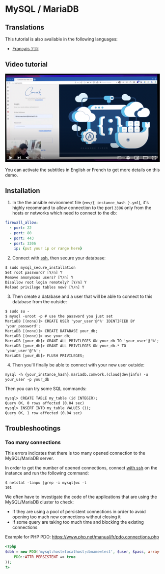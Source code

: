 # MySQL / MariaDB

## Translations

This tutorial is also available in the following languages:
* [Français 🇫🇷](../../translations/fr/tutorials/dbaas/mysql.md)

## Video tutorial

[![demo_dbaas](../../img/demo_dbaas.png)](https://youtu.be/RWWt9sYTcEM)

You can activate the subtitles in English or French to get more details on this demo. 

## Installation

1. In the the ansible environment file (`env/{ instance_hash }.yml`), it's highly recommand to allow connection to the port `3306` only from the hosts or networks which need to connect to the db:

```yaml
firewall_allow:
  - port: 22
  - port: 80
  - port: 443
  - port: 3306
    ip: {put your ip or range here}
```

2. Connect with [ssh](../ssh.md), then secure your database:

```shell
$ sudo mysql_secure_installation
Set root password? [Y/n] Y
Remove anonymous users? [Y/n] Y
Disallow root login remotely? [Y/n] Y
Reload privilege tables now? [Y/n] Y
```

3. Then create a database and a user that will be able to connect to this database from the outside:

```shell
$ sudo su -
$ mysql -uroot -p # use the password you just set
MariaDB [(none)]> CREATE USER 'your_user'@'%' IDENTIFIED BY 'your_password';
MariaDB [(none)]> CREATE DATABASE your_db;
MariaDB [(none)]> use your_db;
MariaDB [your_db]> GRANT ALL PRIVILEGES ON your_db TO 'your_user'@'%';
MariaDB [your_db]> GRANT ALL PRIVILEGES ON your_db.* TO 'your_user'@'%';
MariaDB [your_db]> FLUSH PRIVILEGES;
```

4. Then you'll finally be able to connect with your new user outside:

```shell
mysql -h {your_instance_hash}.mariadb.comwork.(cloud|dev|info) -u your_user -p your_db
```

Then you can try some SQL commands:

```shell
mysql> CREATE TABLE my_table (id INTEGER);
Query OK, 0 rows affected (0.04 sec)
mysql> INSERT INTO my_table VALUES (1);
Query OK, 1 row affected (0.04 sec)
```

## Troubleshootings

### Too many connections

This errors indicates that there is too many opened connection to the MySQL/MariaDB server.

In order to get the number of opened connections, connect [with ssh](../ssh.md) on the instance and run the following command:

```shell
$ netstat -tanpu |grep -i mysql|wc -l
101
```

We often have to investigate the code of the applications that are using the MySQL/MariaDB cluster to check:
* If they are using a pool of persistent connections in order to avoid opening too much new connections without closing it
* If some query are taking too much time and blocking the existing connections

Example for PHP PDO: https://www.php.net/manual/fr/pdo.connections.php

```php
<?php
$dbh = new PDO('mysql:host=localhost;dbname=test', $user, $pass, array(
    PDO::ATTR_PERSISTENT => true
));
?>
```

